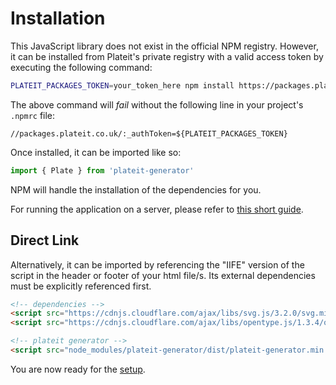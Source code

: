 # Installation

This JavaScript library does not exist in the official NPM registry. However, it can be installed from Plateit's private registry with a valid access token by executing the following command:

```bash
PLATEIT_PACKAGES_TOKEN=your_token_here npm install https://packages.plateit.co.uk/plateit-generator-1.0.3.tgz
```

The above command will *fail* without the following line in your project's `.npmrc` file:

```
//packages.plateit.co.uk/:_authToken=${PLATEIT_PACKAGES_TOKEN}
```

Once installed, it can be imported like so:

```javascript
import { Plate } from 'plateit-generator'
```

NPM will handle the installation of the dependencies for you.

For running the application on a server, please refer to [this short guide](server.md).

## Direct Link

Alternatively, it can be imported by referencing the "IIFE" version of the script in the header or footer of your html file/s. Its external dependencies must be explicitly referenced first.

```html
<!-- dependencies -->
<script src="https://cdnjs.cloudflare.com/ajax/libs/svg.js/3.2.0/svg.min.js"></script>
<script src="https://cdnjs.cloudflare.com/ajax/libs/opentype.js/1.3.4/opentype.min.js"></script>

<!-- plateit generator -->
<script src="node_modules/plateit-generator/dist/plateit-generator.min.iife.js"></script>
```

You are now ready for the [setup](setup.md).